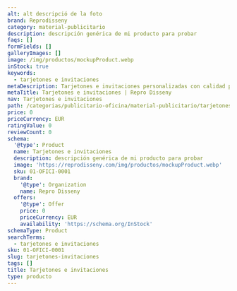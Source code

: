 ```yaml
---
alt: alt descripció de la foto
brand: Reprodisseny
category: material-publicitario
description: descripción genérica de mi producto para probar
faqs: []
formFields: []
galleryImages: []
image: /img/productos/mockupProduct.webp
inStock: true
keywords:
  - tarjetones e invitaciones
metaDescription: Tarjetones e invitaciones personalizadas con calidad profesional en Cataluña.
metaTitle: Tarjetones e invitaciones | Repro Disseny
nav: Tarjetones e invitaciones
path: /categorias/publicitario-oficina/material-publicitario/tarjetones-invitaciones
price: 0
priceCurrency: EUR
ratingValue: 0
reviewCount: 0
schema:
  '@type': Product
  name: Tarjetones e invitaciones
  description: descripción genérica de mi producto para probar
  image: 'https://reprodisseny.com/img/productos/mockupProduct.webp'
  sku: 01-OFICI-0001
  brand:
    '@type': Organization
    name: Repro Disseny
  offers:
    '@type': Offer
    price: 0
    priceCurrency: EUR
    availability: 'https://schema.org/InStock'
schemaType: Product
searchTerms:
  - tarjetones e invitaciones
sku: 01-OFICI-0001
slug: tarjetones-invitaciones
tags: []
title: Tarjetones e invitaciones
type: producto
---
```


